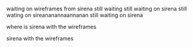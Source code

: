 waiting on wireframes from sirena
still waiting
still waiting on sirena
still wating on sireananannaannanan
still waiting on sirena

where is sirena with the wireframes

sirena with the wireframes 
